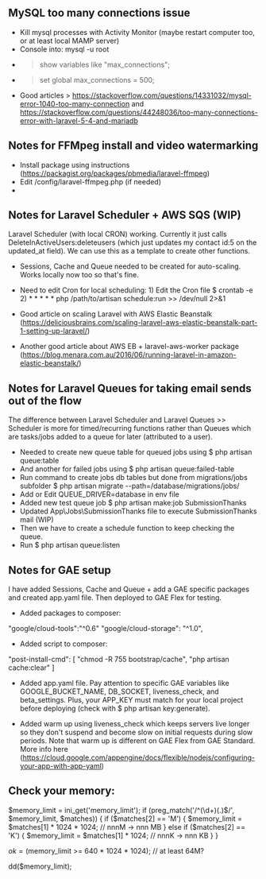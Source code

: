 
## MySQL too many connections issue

- Kill mysql processes with Activity Monitor (maybe restart computer too, or at least local MAMP server)
- Console into: mysql -u root
- > show variables like "max_connections";
- > set global max_connections = 500;
- Good articles > https://stackoverflow.com/questions/14331032/mysql-error-1040-too-many-connection and https://stackoverflow.com/questions/44248036/too-many-connections-error-with-laravel-5-4-and-mariadb

## Notes for FFMpeg install and video watermarking

- Install package using instructions (https://packagist.org/packages/pbmedia/laravel-ffmpeg)
- Edit /config/laravel-ffmpeg.php (if needed)
-

## Notes for Laravel Scheduler + AWS SQS (WIP)

Laravel Scheduler (with local CRON) working. Currently it just calls DeleteInActiveUsers:deleteusers (which just updates my contact id:5 on the updated_at field). We can use this as a template to create other functions.

- Sessions, Cache and Queue needed to be created for auto-scaling. Works locally now too so that's fine.
- Need to edit Cron for local scheduling: 1) Edit the Cron file $ crontab -e 2) * * * * * php /path/to/artisan schedule:run >> /dev/null 2>&1

- Good article on scaling Laravel with AWS Elastic Beanstalk (https://deliciousbrains.com/scaling-laravel-aws-elastic-beanstalk-part-1-setting-up-laravel/)
- Another good article about AWS EB + laravel-aws-worker package (https://blog.menara.com.au/2016/06/running-laravel-in-amazon-elastic-beanstalk/)


## Notes for Laravel Queues for taking email sends out of the flow

The difference between Laravel Scheduler and Laravel Queues >> Scheduler is more for timed/recurring functions rather than Queues which are tasks/jobs added to a queue for later (attributed to a user).

- Needed to create new queue table for queued jobs using $ php artisan queue:table
- And another for failed jobs using $ php artisan queue:failed-table
- Run command to create jobs db tables but done from migrations/jobs subfolder $ php artisan migrate --path=/database/migrations/jobs/
- Add or Edit QUEUE_DRIVER=database in env file
- Added new test queue job $ php artisan make:job SubmissionThanks
- Updated App\Jobs\SubmissionThanks file to execute SubmissionThanks mail (WIP)
- Then we have to create a schedule function to keep checking the queue.
- Run $ php artisan queue:listen

## Notes for GAE setup

I have added Sessions, Cache and Queue + add a GAE specific packages and created app.yaml file. Then deployed to GAE Flex for testing.

- Added packages to composer:

"google/cloud-tools":"^0.6"
"google/cloud-storage": "^1.0",

- Added script to composer:

"post-install-cmd": [
    "chmod -R 755 bootstrap\/cache",
    "php artisan cache:clear"
]

- Added app.yaml file. Pay attention to specific GAE variables like GOOGLE_BUCKET_NAME, DB_SOCKET, liveness_check, and beta_settings. Plus, your APP_KEY must match for your local project before deploying (check with $ php artisan key:generate).


- Added warm up using liveness_check which keeps servers live longer so they don't suspend and become slow on initial requests during slow periods. Note that warm up is different on GAE Flex from GAE Standard. More info here (https://cloud.google.com/appengine/docs/flexible/nodejs/configuring-your-app-with-app-yaml)

## Check your memory:

$memory_limit = ini_get('memory_limit');
if (preg_match('/^(\d+)(.)$/', $memory_limit, $matches)) {
    if ($matches[2] == 'M') {
        $memory_limit = $matches[1] * 1024 * 1024; // nnnM -> nnn MB
    } else if ($matches[2] == 'K') {
        $memory_limit = $matches[1] * 1024; // nnnK -> nnn KB
    }
}

$ok = ($memory_limit >= 640 * 1024 * 1024); // at least 64M?

dd($memory_limit);

